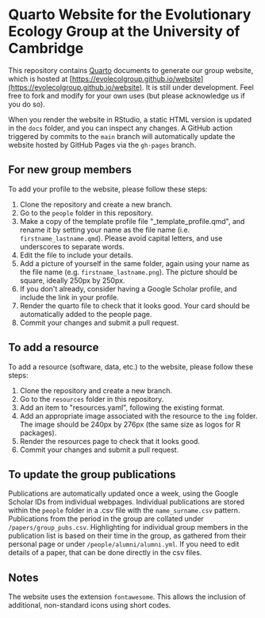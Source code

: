 # Quarto Website for the Evolutionary Ecology Group at the University of Cambridge

This repository contains [Quarto](https://quarto.org) documents to generate our group website, which
is hosted at [https://evolecolgroup.github.io/website](https://evolecolgroup.github.io/website). It is still
under development. Feel free to fork and modify for your own uses (but please acknowledge us if you do so).

When you render the website in RStudio, a static HTML version is updated in the `docs` folder, and you can
inspect any changes. A GitHub action triggered by commits to the `main` branch will automatically update the
website hosted by GitHub Pages via the `gh-pages` branch.

## For new group members
To add your profile to the website, please follow these steps:
1) Clone the repository and create a new branch.
2) Go to the `people` folder in this repository.
3) Make a copy of the template profile file "_template_profile.qmd", and 
rename it by setting your name as the file name (i.e. `firstname_lastname.qmd`). Please avoid
capital letters, and use underscores to separate words.
4) Edit the file to include your details.
5) Add a picture of yourself in the same folder, again using your name as the file name (e.g. `firstname_lastname.png`). The picture should be square, ideally 250px by 250px.
6) If you don't already, consider having a Google Scholar profile, and include the link in your profile.
7) Render the quarto file to check that it looks good. Your card should be automatically added to the people page.
8) Commit your changes and submit a pull request.


## To add a resource
To add a resource (software, data, etc.) to the website, please follow these steps:
1) Clone the repository and create a new branch.
2) Go to the `resources` folder in this repository.
3) Add an item to "resources.yaml", following the existing format.
4) Add an appropriate image associated with the resource to the `img` folder. The image should be 240px by 276px (the same size as logos for R packages).
5) Render the resources page to check that it looks good.
6) Commit your changes and submit a pull request.


## To update the group publications
Publications are automatically updated once a week, using the Google Scholar IDs
from individual webpages. Individual publications are stored within the `people`
folder in a .csv file with the `name_surname.csv` pattern. Publications from
the period in the group are collated under `/papers/group_pubs.csv`.
Highlighting for individual group members in the publication list is based on
their time in the group, as gathered from their personal page or under
`/people/alumni/alumni.yml`. If you need to edit details of a paper, that can
be done directly in the csv files.

## Notes
The website uses the extension `fontawesome`. This allows the inclusion of
additional, non-standard icons using short codes.

